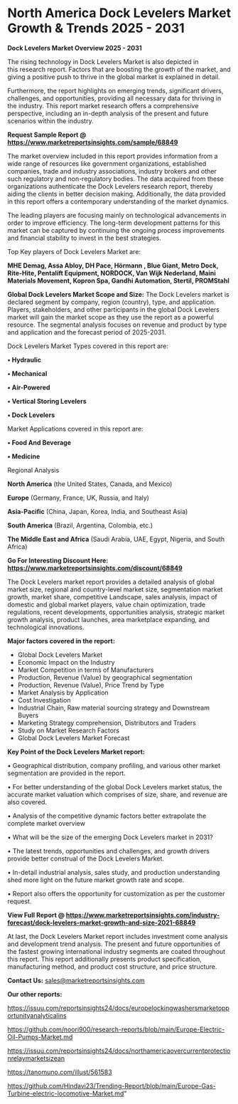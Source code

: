 # North America Dock Levelers Market Growth & Trends 2025 - 2031

<Strong> Dock Levelers Market Overview 2025 - 2031</strong>

The rising technology in Dock Levelers Market is also depicted in this research report. Factors that are boosting the growth of the market, and giving a positive push to thrive in the global market is explained in detail.

Furthermore, the report highlights on emerging trends, significant drivers, challenges, and opportunities, providing all necessary data for thriving in the industry. This report market research offers a comprehensive perspective, including an in-depth analysis of the present and future scenarios within the industry.

<strong>Request Sample Report @ <a href=https://www.marketreportsinsights.com/sample/68849>https://www.marketreportsinsights.com/sample/68849</a></strong>

The market overview included in this report provides information from a wide range of resources like government organizations, established companies, trade and industry associations, industry brokers and other such regulatory and non-regulatory bodies. The data acquired from these organizations authenticate the Dock Levelers research report, thereby aiding the clients in better decision making. Additionally, the data provided in this report offers a contemporary understanding of the market dynamics.

The leading players are focusing mainly on technological advancements in order to improve efficiency. The long-term development patterns for this market can be captured by continuing the ongoing process improvements and financial stability to invest in the best strategies.

Top Key players of Dock Levelers Market are:

<strong>MHE Demag, Assa Abloy, DH Pace, Hörmann , Blue Giant, Metro Dock, Rite-Hite, Pentalift Equipment, NORDOCK, Van Wijk Nederland, Maini Materials Movement, Kopron Spa, Gandhi Automation, Stertil, PROMStahl</strong>

<strong><b>Global Dock Levelers Market Scope and Size:</b></strong>
The Dock Levelers market is declared segment by company, region (country), type, and application. Players, stakeholders, and other participants in the global Dock Levelers market will gain the market scope as they use the report as a powerful resource. The segmental analysis focuses on revenue and product by type and application and the forecast period of 2025-2031.

Dock Levelers Market Types covered in this report are:

<strong>• Hydraulic

• Mechanical

• Air-Powered

• Vertical Storing Levelers

• Dock Levelers</strong>

Market Applications covered in this report are:

<strong>• Food And Beverage

• Medicine</strong> 

Regional Analysis

<strong>North America</strong> (the United States, Canada, and Mexico)

<strong>Europe</strong> (Germany, France, UK, Russia, and Italy)

<strong>Asia-Pacific</strong> (China, Japan, Korea, India, and Southeast Asia)

<strong>South America</strong> (Brazil, Argentina, Colombia, etc.)

<strong>The Middle East and Africa</strong> (Saudi Arabia, UAE, Egypt, Nigeria, and South Africa)

<strong>Go For Interesting Discount Here: <a href=https://www.marketreportsinsights.com/discount/68849>https://www.marketreportsinsights.com/discount/68849</a></strong>

The Dock Levelers market report provides a detailed analysis of global market size, regional and country-level market size, segmentation market growth, market share, competitive Landscape, sales analysis, impact of domestic and global market players, value chain optimization, trade regulations, recent developments, opportunities analysis, strategic market growth analysis, product launches, area marketplace expanding, and technological innovations.

<strong><b>Major factors covered in the report:</b></strong>
<ul>
  <li>Global Dock Levelers Market </li>
  <li>Economic Impact on the Industry</li>
  <li>Market Competition in terms of Manufacturers</li>
  <li>Production, Revenue (Value) by geographical segmentation</li>
  <li>Production, Revenue (Value), Price Trend by Type</li>
  <li>Market Analysis by Application</li>
  <li>Cost Investigation</li>
  <li>Industrial Chain, Raw material sourcing strategy and Downstream Buyers</li>
  <li>Marketing Strategy comprehension, Distributors and Traders</li>
  <li>Study on Market Research Factors</li>
  <li>Global Dock Levelers Market Forecast</li>
</ul>

<strong><b>Key Point of the Dock Levelers Market report:</b></strong>

• Geographical distribution, company profiling, and various other market segmentation are provided in the report.

• For better understanding of the global Dock Levelers market status, the accurate market valuation which comprises of size, share, and revenue are also covered.

• Analysis of the competitive dynamic factors better extrapolate the complete market overview

• What will be the size of the emerging Dock Levelers market in 2031?

• The latest trends, opportunities and challenges, and growth drivers provide better construal of the Dock Levelers Market.

• In-detail industrial analysis, sales study, and production understanding shed more light on the future market growth rate and scope.

• Report also offers the opportunity for customization as per the customer request.

<strong><b>View Full Report @ <a href=https://www.marketreportsinsights.com/industry-forecast/dock-levelers-market-growth-and-size-2021-68849>https://www.marketreportsinsights.com/industry-forecast/dock-levelers-market-growth-and-size-2021-68849</a></b></strong>


At last, the Dock Levelers Market report includes investment come analysis and development trend analysis. The present and future opportunities of the fastest growing international industry segments are coated throughout this report. This report additionally presents product specification, manufacturing method, and product cost structure, and price structure.

<strong>Contact Us:</strong>
sales@marketreportsinsights.com

<strong>Our other reports:</strong>

<a href=https://issuu.com/reportsinsights24/docs/europelockingwashersmarketopportunityanalyticalins>https://issuu.com/reportsinsights24/docs/europelockingwashersmarketopportunityanalyticalins</a>

<a href=https://github.com/noori900/research-reports/blob/main/Europe-Electric-Oil-Pumps-Market.md>https://github.com/noori900/research-reports/blob/main/Europe-Electric-Oil-Pumps-Market.md</a>

<a href=https://issuu.com/reportsinsights24/docs/northamericaovercurrentprotectionrelaymarketsizean>https://issuu.com/reportsinsights24/docs/northamericaovercurrentprotectionrelaymarketsizean</a>

<a href=https://tanomuno.com/illust/561583>https://tanomuno.com/illust/561583</a>

<a href=https://github.com/Hindavi23/Trending-Report/blob/main/Europe-Gas-Turbine-electric-locomotive-Market.md>https://github.com/Hindavi23/Trending-Report/blob/main/Europe-Gas-Turbine-electric-locomotive-Market.md</a>"
